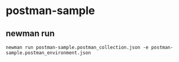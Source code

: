 # postman-sample

## newman run
```
newman run postman-sample.postman_collection.json -e postman-sample.postman_environment.json
```
